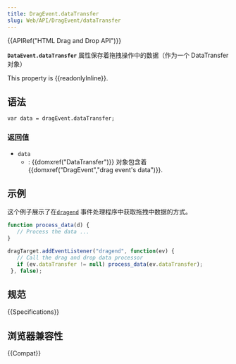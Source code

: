 ```yaml
---
title: DragEvent.dataTransfer
slug: Web/API/DragEvent/dataTransfer
---
```


{{APIRef("HTML Drag and Drop API")}}

**`DataEvent.dataTransfer`** 属性保存着拖拽操作中的数据（作为一个 DataTransfer 对象）

This property is {{readonlyInline}}.

## 语法

```plain
var data = dragEvent.dataTransfer;
```

### 返回值

- `data`
  - : {{domxref("DataTransfer")}} 对象包含着 {{domxref("DragEvent","drag event's data")}}.

## 示例

这个例子展示了在[`dragend`](/zh-CN/docs/Web/API/HTMLElement/dragend_event) 事件处理程序中获取拖拽中数据的方式。

```js
function process_data(d) {
   // Process the data ...
}

dragTarget.addEventListener("dragend", function(ev) {
   // Call the drag and drop data processor
   if (ev.dataTransfer != null) process_data(ev.dataTransfer);
 }, false);
```

## 规范

{{Specifications}}

## 浏览器兼容性

{{Compat}}
